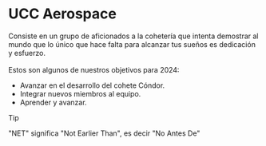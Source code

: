 # UCC Aerospace
Consiste en un grupo de aficionados a la cohetería que intenta demostrar al mundo que lo único que hace falta para alcanzar tus sueños es dedicación y esfuerzo.
<br><br>
Estos son algunos de nuestros objetivos para 2024:
- Avanzar en el desarrollo del cohete Cóndor.
- Integrar nuevos miembros al equipo.
- Aprender y avanzar.


> [!TIP]
> "NET" significa "Not Earlier Than", es decir "No Antes De"
